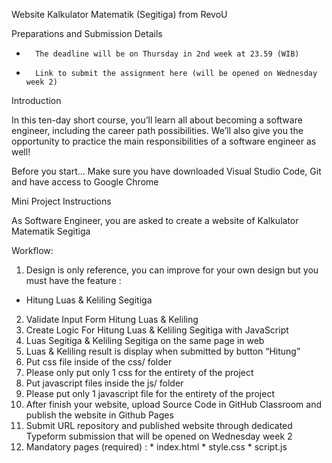Website Kalkulator Matematik (Segitiga) from RevoU


Preparations and Submission Details
-    	The deadline will be on Thursday in 2nd week at 23.59 (WIB)
-   	Link to submit the assignment here (will be opened on Wednesday week 2) 
 
 
Introduction
 
In this ten-day short course, you’ll learn all about becoming a software engineer, including the career path possibilities. We’ll also give you the opportunity to practice the main responsibilities of a software engineer as well!
 
Before you start...
Make sure you have downloaded Visual Studio Code, Git and have access to Google Chrome
 
Mini Project Instructions
 
As Software Engineer, you are asked to create a website of Kalkulator Matematik Segitiga

Workflow:
1. Design is only reference, you can improve for your own design but you must have the feature :
- Hitung Luas & Keliling Segitiga
2. Validate Input Form Hitung Luas & Keliling
3. Create Logic For Hitung Luas & Keliling Segitiga with JavaScript
4. Luas Segitiga & Keliling Segitiga on the same page in web
5. Luas & Keliling result is display when submitted by button “Hitung”
6. Put css file inside of the css/ folder
7. Please only put only 1 css for the entirety of the project
8. Put javascript files inside the js/ folder
9. Please put only 1 javascript file for the entirety of the project
10. After finish your website, upload Source Code in GitHub Classroom and publish the website in Github Pages
11. Submit URL repository and published website through dedicated Typeform submission that will be opened on Wednesday week 2 
12. Mandatory pages (required) :
        * index.html
        * style.css
        * script.js